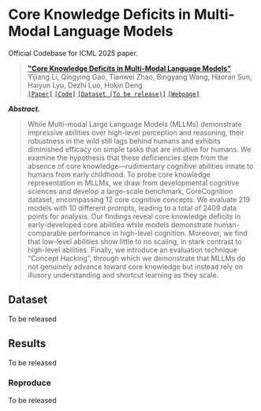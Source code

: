 # Core Knowledge Deficits in Multi-Modal Language Models
Official Codebase for ICML 2025 paper.
>[__"Core Knowledge Deficits in Multi-Modal Language Models"__](https://arxiv.org/abs/2410.10855)<br>
>Yijiang Li, Qingying Gao, Tianwei Zhao, Bingyang Wang, Haoran Sun, Haiyun Lyu, Dezhi Luo, Hokin Deng<br>
[`[Paper]`](https://arxiv.org/abs/2410.10855) [`[Code]`](https://github.com/williamium3000/core-knowledge) [`[Dataset (To be release)]`]() [`[Webpage]`]()

***Abstract.***
> While Multi-modal Large Language Models (MLLMs) demonstrate impressive abilities over high-level perception and reasoning, their robustness in the wild still lags behind humans and exhibits diminished efficacy on simple tasks that are
intuitive for humans. We examine the hypothesis that these deficiencies stem from the absence of core knowledge—rudimentary cognitive abilities innate to humans from early childhood. To probe core knowledge representation in MLLMs, we draw from developmental cognitive sciences
and develop a large-scale benchmark, CoreCognition dataset, encompassing 12 core cognitive concepts. We evaluate 219 models with 10 different prompts, leading to a total of 2409 data points for analysis. Our findings reveal core knowledge
deficits in early-developed core abilities while models demonstrate human-comparable performance in high-level cognition. Moreover, we find
that low-level abilities show little to no scaling, in stark contrast to high-level abilities. Finally, we introduce an evaluation technique “Concept Hacking”, through which we demonstrate that MLLMs do not genuinely advance toward core knowledge but instead rely on illusory understanding and shortcut learning as they scale.

## Dataset

To be released


## Results
To be released

### Reproduce
To be released


